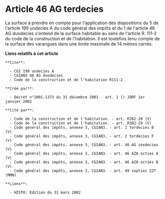 # Article 46 AG terdecies

La surface à prendre en compte pour l'application des dispositions du 5 de l'article 199 undecies A du code général des
impôts et du 1 de l'article 46 AG duodecies s'entend de la surface habitable au sens de l'article R. 111-2 du code de la
construction et de l'habitation. Il est toutefois tenu compte de la surface des varangues dans une limite maximale de 14
mètres carrés.

**Liens relatifs à cet article**

	**Cite**:

	  - CGI 199 undecies A
	  - CGIAN3 46 AG duodecies
	  - Code de la construction et de l'habitation R111-2

	**Créé par**:

	  - Décret n°2001-1373 du 31 décembre 2001 - art. 1 () JORF 1er janvier 2002

	**Cité par**:

	  - Code de la construction et de l'habitation. - art. R302-28 (V)
	  - Code de la construction et de l'habitation. - art. R302-29 (V)
	  - Code général des impôts, annexe 3, CGIAN3. - art. 2 terdecies B (V)
	  - Code général des impôts, annexe 3, CGIAN3. - art. 2 terdecies F (V)
	  - Code général des impôts, annexe 3, CGIAN3. - art. 46 AG sexdecies (V)
	  - Code général des impôts, annexe 3, CGIAN3. - art. 46 AZA octies A (V)
	  - Code général des impôts, annexe 3, CGIAN3. - art. 46 AZA octies B (V)
	  - Code général des impôts, annexe 3, CGIAN3. - art. 49 septies ZZT (MMN)

	**Liens**:

	  - HISTO: Edition du 31 mars 2002
